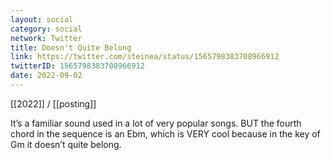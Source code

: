 ```yaml
---
layout: social
category: social
network: Twitter
title: Doesn't Quite Belong
link: https://twitter.com/steinea/status/1565798383708966912
twitterID: 1565798383708966912
date: 2022-09-02
---
```


[[2022]] / [[posting]]

It’s a familiar sound used in a lot of very popular songs. BUT the fourth chord in the sequence is an Ebm, which is VERY cool because in the key of Gm it doesn’t quite belong.
